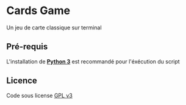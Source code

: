 # **Cards Game**

Un jeu de carte classique sur terminal

## Pré-requis

L'installation de [**Python 3**](https://www.python.org/downloads/) est recommandé pour l'éxécution du script

## Licence

Code sous license [GPL v3](LICENSE)
